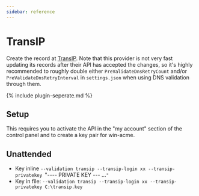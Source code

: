 ```yaml
---
sidebar: reference
---
```


# TransIP 
Create the record at [TransIP](https://www.transip.nl/). Note that this provider is not very 
fast updating its records after their API has accepted the changes, so it's highly recommended 
to roughly double either `PreValidateDnsRetryCount` and/or `PreValidateDnsRetryInterval` in 
`settings.json` when using DNS validation through them.

{% include plugin-seperate.md %}

## Setup
This requires you to activate the API in the "my account" section of the control panel and to create
a key pair for win-acme.

## Unattended 
- Key inline
`--validation transip --transip-login xx --transip-privatekey `"---- PRIVATE KEY --- ...`"`
- Key in file:
`--validation transip --transip-login xx --transip-privatekey C:\transip.key`